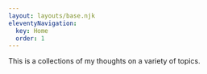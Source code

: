 ```yaml
---
layout: layouts/base.njk
eleventyNavigation:
  key: Home
  order: 1
---
```


This is a collections of my thoughts on a variety of topics.
